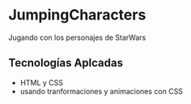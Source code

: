 # JumpingCharacters
Jugando con los personajes de StarWars
## Tecnologías Aplcadas
- HTML y CSS
- usando tranformaciones y animaciones con CSS

